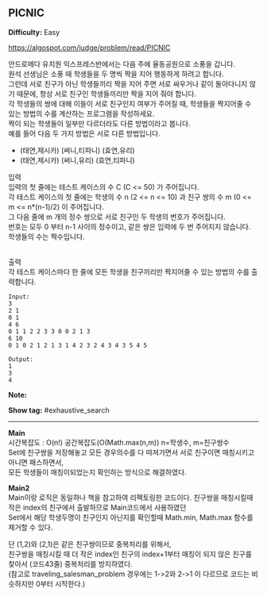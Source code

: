 ## PICNIC

**Difficulty:** Easy

https://algospot.com/judge/problem/read/PICNIC

안드로메다 유치원 익스프레스반에서는 다음 주에 율동공원으로 소풍을 갑니다. <br/>
원석 선생님은 소풍 때 학생들을 두 명씩 짝을 지어 행동하게 하려고 합니다. <br/>
그런데 서로 친구가 아닌 학생들끼리 짝을 지어 주면 서로 싸우거나 같이 돌아다니지 않기 때문에, 항상 서로 친구인 학생들끼리만 짝을 지어 줘야 합니다. <br/>
각 학생들의 쌍에 대해 이들이 서로 친구인지 여부가 주어질 때, 학생들을 짝지어줄 수 있는 방법의 수를 계산하는 프로그램을 작성하세요. <br/>
짝이 되는 학생들이 일부만 다르더라도 다른 방법이라고 봅니다. <br/>
예를 들어 다음 두 가지 방법은 서로 다른 방법입니다. <br/>

* (태연,제시카) (써니,티파니) (효연,유리)
* (태연,제시카) (써니,유리) (효연,티파니)

입력 <br/>
입력의 첫 줄에는 테스트 케이스의 수 C (C <= 50) 가 주어집니다. <br/>
각 테스트 케이스의 첫 줄에는 학생의 수 n (2 <= n <= 10) 과 친구 쌍의 수 m (0 <= m <= n*(n-1)/2) 이 주어집니다. <br/>
그 다음 줄에 m 개의 정수 쌍으로 서로 친구인 두 학생의 번호가 주어집니다. <br/>
번호는 모두 0 부터 n-1 사이의 정수이고, 같은 쌍은 입력에 두 번 주어지지 않습니다. <br/>
학생들의 수는 짝수입니다. <br/><br/>

출력 <br/>
각 테스트 케이스마다 한 줄에 모든 학생을 친구끼리만 짝지어줄 수 있는 방법의 수를 출력합니다. <br/>

```
Input:
3 
2 1 
0 1 
4 6 
0 1 1 2 2 3 3 0 0 2 1 3 
6 10 
0 1 0 2 1 2 1 3 1 4 2 3 2 4 3 4 3 5 4 5

Output: 
1
3
4
```

**Note:**

**Show tag:** \#exhaustive\_search

------------------------------------

**Main** <br/>
시간복잡도 : O(n!) 공간복잡도(O(Math.max(n,m)) n=학생수, m=친구쌍수 <br/>
Set에 친구쌍을 저장해놓고 모든 경우의수를 다 따져가면서 서로 친구이면 매칭시키고 아니면 패스하면서, <br/>
모든 학생들이 매칭이되었는지 확인하는 방식으로 해결하였다. <br/>

**Main2** <br/>
Main이랑 로직은 동일하나 책을 참고하여 리펙토링한 코드이다.
친구쌍을 매칭시킬때 작은 index의 친구에서 출발하므로 Main코드에서 사용하였던 <br/>
Set에서 해당 학생두명이 친구인지 아닌지를 확인할때 Math.min, Math.max 함수를 제거할 수 있다. <br/>

단 (1,2)와 (2,1)은 같은 친구쌍이므로 중복처리를 위해서, <br/>
친구쌍을 매칭시킬 때 더 작은 index인 친구의 index+1부터 매칭이 되지 않은 친구를 찾아서 (코드43줄) 중복처리를 방지하였다. <br/>
(참고로 traveling\_salesman\_problem 경우에는 1->2와 2->1 이 다르므로 코드는 비슷하지만 0부터 시작한다.)
